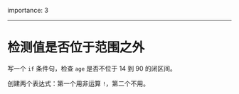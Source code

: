 importance: 3

---

# 检测值是否位于范围之外

写一个 `if` 条件句，检查 `age` 是否不位于 14 到 90 的闭区间。

创建两个表达式：第一个用非运算 `!`，第二个不用。
